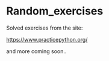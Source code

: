 # Random_exercises
Solved exercises from the site:

https://www.practicepython.org/

and more coming soon..
